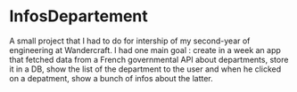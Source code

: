 # InfosDepartement

A small project that I had to do for intership of my second-year of engineering at Wandercraft.
I had one main goal : create in a week an app that fetched data from a French governmental API about departments, store it in a DB, show the list of the department to the user and when he clicked on a depatment, show a bunch of infos about the latter.
